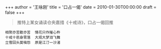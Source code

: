 +++
author = '王咏刚'
title = '口占一偈'
date = 2010-01-30T00:00:00
draft = false
+++

> 推特上某女诵读仓央嘉措《十戒诗》，口占一偈回推

<div class="poem">

```
相聚亦苦散亦苦  情花只作摧心杵
十戒十悲身零落  大观大梦泪飞舞
立雪回头莫嗔怨  原是江汀一沙渚
```

</div>
